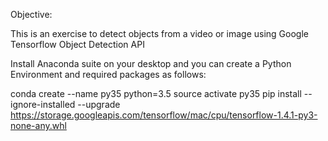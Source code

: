 
Objective:

This is an exercise to detect objects from a video or image using Google Tensorflow Object Detection API


Install Anaconda suite on your desktop and you can create a Python Environment and required packages as follows:

conda create --name py35 python=3.5
source activate py35
pip install --ignore-installed --upgrade https://storage.googleapis.com/tensorflow/mac/cpu/tensorflow-1.4.1-py3-none-any.whl
